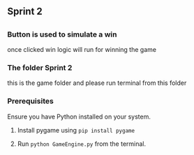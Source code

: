 <h2>Sprint 2<h2>

### Button is used to simulate a win

once clicked win logic will run for winning the game

### The folder Sprint 2
this is the game folder and please run terminal from this folder

### Prerequisites

Ensure you have Python installed on your system.

1. Install pygame using `pip install pygame`

2. Run `python GameEngine.py` from the terminal.